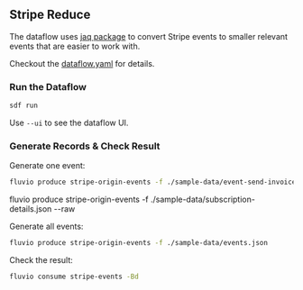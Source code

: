 ## Stripe Reduce

The dataflow uses [jaq package](../../packages/jaq) to convert Stripe events to smaller relevant events that are easier to work with. 

Checkout the [dataflow.yaml](./dataflow.yaml) for details.

### Run the Dataflow

```bash
sdf run
```

Use `--ui` to see the dataflow UI.

### Generate Records & Check Result

Generate one event:

```bash
fluvio produce stripe-origin-events -f ./sample-data/event-send-invoice.json --raw
```

fluvio produce stripe-origin-events -f ./sample-data/subscription-details.json --raw

Generate all events:

```bash
fluvio produce stripe-origin-events -f ./sample-data/events.json
```

Check the result:

```bash
fluvio consume stripe-events -Bd
```